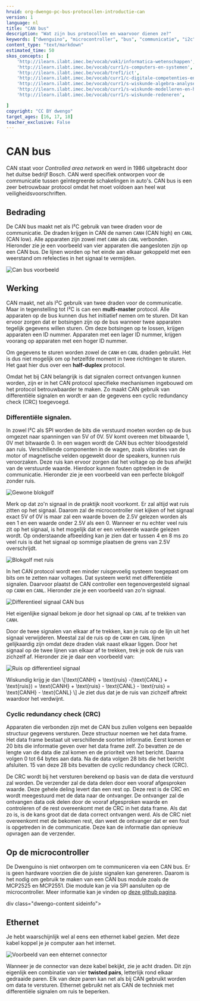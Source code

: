 ```yaml
---
hruid: org-dwengo-pc-bus-protocollen-introductie-can
version: 1
language: nl
title: "CAN bus"
description: "Wat zijn bus protocollen en waarvoor dienen ze?"
keywords: ["dwenguino", "microcontroller", "bus", "communicatie", "i2c", "spi", "uart", "can"]
content_type: "text/markdown"
estimated_time: 50
skos_concepts: [
    'http://ilearn.ilabt.imec.be/vocab/vak1/informatica-wetenschappen', 
    'http://ilearn.ilabt.imec.be/vocab/curr1/s-computers-en-systemen',
    'http://ilearn.ilabt.imec.be/vocab/tref1/ict',
    'http://ilearn.ilabt.imec.be/vocab/curr1/c-digitale-competenties-en-mediawijsheid',
    'http://ilearn.ilabt.imec.be/vocab/curr1/s-wiskunde-algebra-analyse',
    'http://ilearn.ilabt.imec.be/vocab/curr1/s-wiskunde-modelleren-en-heuristiek',
    'http://ilearn.ilabt.imec.be/vocab/curr1/s-wiskunde-redeneren',

]
copyright: "CC BY dwengo"
target_ages: [16, 17, 18]
teacher_exclusive: False
---
```


# CAN bus

CAN staat voor *Controlled area network* en werd in 1986 uitgebracht door het duitse bedrijf Bosch. CAN werd specifiek ontworpen voor de communicatie tussen geïntegreerde schakelingen in auto's. CAN bus is een zeer betrouwbaar protocol omdat het moet voldoen aan heel wat veiligheidsvoorschriften. 

## Bedrading

De CAN bus maakt net als I²C gebruik van twee draden voor de communicatie. De draden krijgen in CAN de namen <code class="lang-cpp">CANH</code> (CAN high) en <code class="lang-cpp">CANL</code> (CAN low). Alle apparaten zijn zowel met <code class="lang-cpp">CANH</code> als <code class="lang-cpp">CANL</code> verbonden.  Hieronder zie je een voorbeeld van vier apparaten die aangesloten zijn op een CAN bus. De lijnen worden op het einde aan elkaar gekoppeld met een weerstand om refelecties in het signaal te vermijden.

![Can bus voorbeeld](images/can.svg)

## Werking

CAN maakt, net als I²C gebruik van twee draden voor de communicatie. Maar in tegenstelling tot I²C is can een **multi-master** protocol. Alle apparaten op de bus kunnen dus het initiatief nemen om te sturen. Dit kan ervoor zorgen dat er botsingen zijn op de bus wanneer twee apparaten tegelijk gegevens willen sturen. Om deze botsingen op te lossen, krijgen apparaten een ID nummer. Apparaten met een lager ID nummer, krijgen voorang op apparaten met een hoger ID nummer.

Om gegevens te sturen worden zowel de <code class="lang-cpp">CANH</code> en <code class="lang-cpp">CANL</code> draden gebruikt. Het is dus niet mogelijk om op hetzelfde moment in twee richtingen te sturen. Het gaat hier dus over een **half-duplex** protocol. 

Omdat het bij CAN belangrijk is dat signalen correct ontvangen kunnen worden, zijn er in het CAN protocol specifieke mechanismen ingebouwd om het protocol betrouwbaarder te maken. Zo maakt CAN gebruik van differentiële signalen en wordt er aan de gegevens een cyclic redundancy check (CRC) toegevoegd. 

### Differentiële signalen.

In zowel I²C als SPI worden de bits die verstuurd moeten worden op de bus omgezet naar spanningen van 5V of 0V. 5V komt overeen met bitwaarde 1, 0V met bitwaarde 0. In een wagen wordt de CAN bus echter bloodgesteld aan ruis. Verschillende componenten in de wagen, zoals vibraties van de motor of magnetische velden opgewekt door de speakers, kunnen ruis veroorzaken. Deze ruis kan ervoor zorgen dat het voltage op de bus afwijkt van de verstuurde waarde. Hierdoor kunnen fouten optreden in de communicatie. Hieronder zie je een voorbeeld van een perfecte blokgolf zonder ruis.

![Gewone blokgolf](images/square_wave.svg)

Merk op dat zo'n signaal in de praktijk nooit voorkomt. Er zal altijd wat ruis zitten op het signaal. Daarom zal de microcontroller niet kijken of het signaal exact 5V of 0V is maar zal een waarde boven de 2.5V gelezen worden als een 1 en een waarde onder 2.5V als een 0. Wanneer er nu echter veel ruis zit op het signaal, is het mogelijk dat er een verkeerde waarde gelezen wordt. Op onderstaande afbeelding kan je zien dat er tussen 4 en 8 ms zo veel ruis is dat het signaal op sommige plaatsen de grens van 2.5V overschrijdt. 

![Blokgolf met ruis](images/square_noise.svg)


In het CAN protocol wordt een minder ruisgevoelig systeem toegepast om bits om te zetten naar voltages. Dat systeem werkt met differentiële signalen. Daarvoor plaatst de CAN controller een tegenovergesteld signaal op <code class="lang-cpp">CANH</code> en <code class="lang-cpp">CANL</code>. Hieronder zie je een voorbeeld van zo'n signaal. 

![Differentieel signaal CAN bus](images/no_noise.svg)

Het eigenlijke signaal bekom je door het signaal op <code class="lang-cpp">CANL</code> af te trekken van <code class="lang-cpp">CANH</code>.

Door de twee signalen van elkaar af te trekken, kan je ruis op de lijn uit het signaal verwijderen. Meestal zal de ruis op de <code class="lang-cpp">CANH</code> en <code class="lang-cpp">CANL</code> lijnen gelijkaardig zijn omdat deze draden vlak naast elkaar liggen. Door het signaal op de twee lijnen van elkaar af te trekken, trek je ook de ruis van zichzelf af. Hieronder zie je daar een voorbeeld van:

![Ruis op differentieel signaal](images/noise.svg)

Wiskundig krijg je dan 
\\[\text{CANH} + \text{ruis} -(\text{CANL} + \text{ruis}) = \text{CANH} + \text{ruis} - \text{CANL} - \text{ruis} = \text{CANH} - \text{CANL}  \\]
Je ziet dus dat je de ruis van zichzelf aftrekt waardoor het verdwijnt. 

### Cyclic redundancy check (CRC)

Apparaten die verbonden zijn met de CAN bus zullen volgens een bepaalde structuur gegevens versturen. Deze structuur noemen we het data frame. Het data frame bestaat uit verschillende soorten informatie. Eerst komen er 20 bits die informatie geven over het data frame zelf. Zo bevatten ze de lengte van de data die zal komen en de prioriteit ven het bericht. Daarna volgen 0 tot 64 bytes aan data. Na de data volgen 28 bits die het bericht afsluiten. 15 van deze 28 bits bevatten de cyclic redundancy check (CRC). 

De CRC wordt bij het versturen berekend op basis van de data die verstuurd zal worden. De verzender zal de data delen door een vooraf afgesproken waarde. Deze gehele deling levert dan een rest op. Deze rest is de CRC en wordt meegestuurd met de data naar de ontvanger. De ontvanger zal de ontvangen data ook delen door de vooraf afgesproken waarde en controleren of de rest overeenkomt met de CRC in het data frame. Als dat zo is, is de kans groot dat de data correct ontvangen werd. Als de CRC niet overeenkomt met de bekomen rest, dan weet de ontvanger dat er een fout is opgetreden in de communicatie. Deze kan de informatie dan opnieuw opvragen aan de verzender.

## Op de microcontroller

De Dwenguino is niet ontworpen om te communiceren via een CAN bus. Er is geen hardware voorzien die de juiste signalen kan genereren. Daarom is het nodig om gebruik te maken van een CAN bus module zoals de MCP2525 en MCP2551. Die module kan je via SPI aansluiten op de microcontroller. Meer informatie kan je vinden op [deze github pagina](https://github.com/autowp/arduino-mcp2515).

div class="dwengo-content sideinfo">
<h2 class="title">Ethernet</h2>
<div class="content">

Je hebt waarschijnlijk wel al eens een ethernet kabel gezien. Met deze kabel koppel je je computer aan het internet.

<img src="images/ethernet_connector.jpg" alt="Voorbeeld van een ehternet connector"></img>

 Wanneer je de connector van deze kabel bekijkt, zie je acht draden. Dit zijn eigenlijk een combinatie van vier **twisted pairs**, letterlijk rond elkaar gedraaide paren. Elk van deze paren kan net als bij CAN gebruikt worden om data te versturen. Ethernet gebruikt net als CAN de techniek met differentiële signalen om ruis te beperken.


</div>
</div>